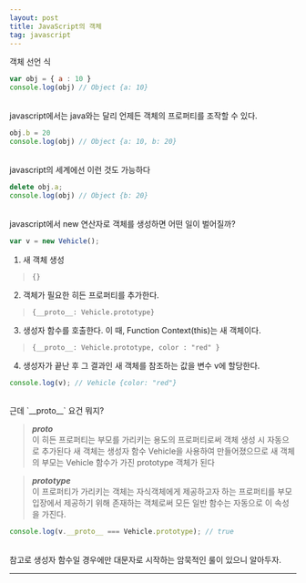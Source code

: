 ```yaml
---
layout: post
title: JavaScript의 객체
tag: javascript
---
```


객체 선언 식
```javascript
var obj = { a : 10 }
console.log(obj) // Object {a: 10}
```
<br>
javascript에서는 java와는 달리 언제든 객체의 프로퍼티를 조작할 수 있다.

```javascript
obj.b = 20
console.log(obj) // Object {a: 10, b: 20}
```

<br>
javascript의 세계에선 이런 것도 가능하다

```javascript
delete obj.a;
console.log(obj) // Object {b: 20}
```

<br>
javascript에서 new 연산자로 객체를 생성하면 어떤 일이 벌어질까?

```javascript
var v = new Vehicle();
```
1. 새 객체 생성 
>`{}`
2. 객체가 필요한 히든 프로퍼티를 추가한다.
>`{__proto__: Vehicle.prototype}`
3. 생성자 함수를 호출한다. 이 때, Function Context(this)는 새 객체이다.
>`{__proto__: Vehicle.prototype, color : "red" }`
4. 생성자가 끝난 후 그 결과인 새 객체를 참조하는 값을 변수 v에 할당한다.

```javascript
console.log(v); // Vehicle {color: "red"}
```

<br>
근데 `__proto__` 요건 뭐지?

><i class="fas fa-book-open"></i><em><strong> __proto__</strong></em>   
이 히든 프로퍼티는 부모를 가리키는 용도의 프로퍼티로써 객체 생성 시 자동으로 추가된다 새 객체는 생성자 함수 Vehicle을 사용하여 만들어졌으므로 새 객체의 부모는 Vehicle 함수가 가진 prototype 객체가 된다

><i class="fas fa-book-open"></i><em><strong> prototype</strong></em>  
이 프로퍼티가 가리키는 객체는 자식객체에게 제공하고자 하는 프로퍼티를 부모입장에서 제공하기 위해 존재하는 객체로써 모든 일반 함수는 자동으로 이 속성을 가진다.  

```javascript
console.log(v.__proto__ === Vehicle.prototype); // true
```
<br>
참고로 생성자 함수일 경우에만 대문자로 시작하는 암묵적인 룰이 있으니 알아두자.

---